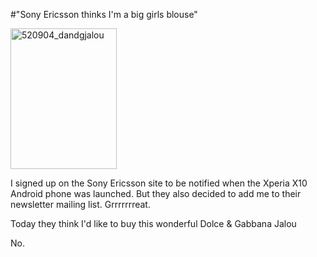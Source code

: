 #"Sony Ericsson thinks I'm a big girls blouse"


 <div class='p_embed p_image_embed'>
<img alt="520904_dandgjalou" height="225" src="http://getfile6.posterous.com/getfile/files.posterous.com/conoroneill/370naYGslz81j5wxWPh8H014fkJ8agvZQ39FoYYWv9vKJamIZ4EVKd8bH0YP/520904_DandGJalou.gif" width="170" />
</div>
<p>I signed up on the Sony Ericsson site to be notified when the Xperia X10 Android phone was launched. But they also decided to add me to their newsletter mailing list. Grrrrrrreat.<p />Today they think I&#39;d like to buy this wonderful Dolce &amp; Gabbana Jalou<p /> No.<p /><p /><br /></p>
 